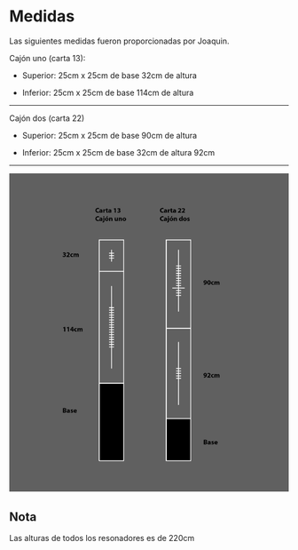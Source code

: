 # Medidas

Las siguientes medidas fueron proporcionadas por Joaquin.

Cajón uno (carta 13):
- Superior: 
25cm x 25cm de base
32cm de altura

- Inferior:
25cm x 25cm de base
114cm de altura

---------------------------------------
Cajón dos (carta 22)
- Superior: 
25cm x 25cm de base
90cm de altura

- Inferior: 
25cm x 25cm de base
32cm de altura
92cm

----------------------------------------

![](https://github.com/hugoescalpelo/el-timepo-ganado-a-la-guerra/blob/main/Documentos/image.png?raw=true)

## Nota
Las alturas de todos los resonadores es de 220cm